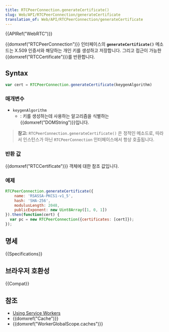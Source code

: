```yaml
---
title: RTCPeerConnection.generateCertificate()
slug: Web/API/RTCPeerConnection/generateCertificate
translation_of: Web/API/RTCPeerConnection/generateCertificate
---
```

{{APIRef("WebRTC")}}

{{domxref("RTCPeerConnection")}} 인터페이스의 **`generateCertificate()`** 메소드는 X.509 인증서와 해당하는 개인 키를 생성하고 저장합니다. 그리고 접근이 가능한 {{domxref("RTCCertificate")}}를 반환합니다.

## Syntax

```js
var cert = RTCPeerConnection.generateCertificate(keygenAlgorithm)
```

### 매개변수

- `keygenAlgorithm`
  - : 키를 생성하는데 사용하는 알고리즘을 식별하는 {{domxref("DOMString")}}입니다.

> **참고:** `RTCPeerConnection.generateCertificate()` 은 정적인 메소드로, 따라서 인스턴스가 아닌 `RTCPeerConnection` 인터페이스에서 항상 호출됩니다.

### 반환 값

{{domxref("RTCCertificate")}} 객체에 대한 참조 값입니다.

### 예제

```js
RTCPeerConnection.generateCertificate({
    name: 'RSASSA-PKCS1-v1_5',
    hash: 'SHA-256',
    modulusLength: 2048,
    publicExponent: new Uint8Array([1, 0, 1])
}).then(function(cert) {
  var pc = new RTCPeerConnection({certificates: [cert]});
});
```

## 명세

{{Specifications}}

## 브라우저 호환성

{{Compat}}

## 참조

- [Using Service Workers](/ko/docs/Web/API/ServiceWorker_API/Using_Service_Workers)
- {{domxref("Cache")}}
- {{domxref("WorkerGlobalScope.caches")}}
